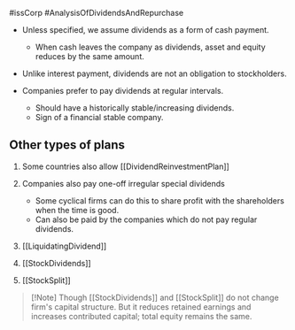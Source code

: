 #issCorp #AnalysisOfDividendsAndRepurchase

- Unless specified, we assume dividends as a form of cash payment. 
	- When cash leaves the company as dividends, asset and equity reduces by the same amount. 
- Unlike interest payment, dividends are not an obligation to stockholders. 

- Companies prefer to pay dividends at regular intervals. 
	- Should have a historically stable/increasing dividends. 
	- Sign of a financial stable company. 

## Other types of plans
1. Some countries also allow [[DividendReinvestmentPlan]]

2. Companies also pay one-off irregular special dividends 
	- Some cyclical firms can do this to share profit with the shareholders when the time is good. 
	- Can also be paid by the companies which do not pay regular dividends. 

3. [[LiquidatingDividend]]
4. [[StockDividends]]
5. [[StockSplit]]

>[!Note] Though [[StockDividends]] and [[StockSplit]] do not change firm's capital structure. But it reduces retained earnings and increases contributed capital; total equity remains the same. 
